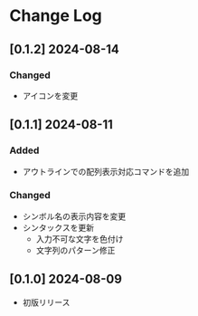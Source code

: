 # Change Log

## [0.1.2] 2024-08-14

### Changed

- アイコンを変更

## [0.1.1] 2024-08-11

### Added

- アウトラインでの配列表示対応コマンドを追加

### Changed

- シンボル名の表示内容を変更
- シンタックスを更新
  - 入力不可な文字を色付け
  - 文字列のパターン修正

## [0.1.0] 2024-08-09

- 初版リリース